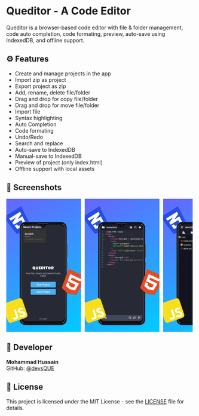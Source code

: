 # Queditor - A Code Editor

Queditor is a browser-based code editor with file & folder management, code auto completion, code formating, preview, auto-save using IndexedDB, and offline support.

## ⚙️ Features
- Create and manage projects in the app
- Import zip as project
- Export project as zip
- Add, rename, delete file/folder
- Drag and drop for copy file/folder
- Drag and drop for move file/folder
- Import file
- Syntax highlighting
- Auto Completion
- Code formating
- Undo/Redo
- Search and replace
- Auto-save to IndexedDB
- Manual-save to IndexedDB
- Preview of project (only index.html)
- Offline support with local assets

## 📸 Screenshots

<!-- Portrait Screenshots -->
<div style="overflow-x: auto; white-space: nowrap; display: inline-block; margin-right: 5px; display:flex;">
  <img src="images/home_port.png" alt="Homepage portrait" style="width:200px; display:inline-block; margin-right:10px;">
  <img src="images/editor_port.png" alt="Editor portrait" style="width:200px; display:inline-block; margin-right:10px;">
  <img src="images/filemanager_port.png" alt="Preview portrait" style="width:200px; display:inline-block; margin-right:10px;">
  <img src="images/preview_port.png" alt="Preview portrait" style="width:200px; display:inline-block; margin-right:10px;">
</div>


## 👤 Developer
**Mohammad Hussain**  
GitHub: [@devsQUE](https://github.com/devsQUE)

## 📜 License
This project is licensed under the MIT License - see the [LICENSE](LICENSE) file for details.
